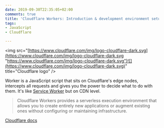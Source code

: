 ```yaml
---
date: 2019-09-30T22:35:05+02:00
comments: true
title: 'Cloudflare Workers: Introduction & development environment setup'
tags:
- JavaScript
- Cloudflare

---
```

<img src="[https://www.cloudflare.com/img/logo-cloudflare-dark.svg](https://www.cloudflare.com/img/logo-cloudflare-dark.svg "https://www.cloudflare.com/img/logo-cloudflare-dark.svg")![](https://www.cloudflare.com/img/logo-cloudflare-dark.svg)" title="Cloudflare logo" />

Worker is a JavaScript script that sits on Cloudflare's edge nodes, intercepts all requests and gives you the power to decide what to do with them. It's like [Service Worker](https://developers.google.com/web/fundamentals/primers/service-workers "Service workers introduction") but on CDN level.

<!-- more -->

> Cloudflare Workers provides a serverless execution environment that allows you to create entirely new applications or augment existing ones without configuring or maintaining infrastructure.

[Cloudflare docs](https://developers.cloudflare.com/workers/ "Cloudflare docs")